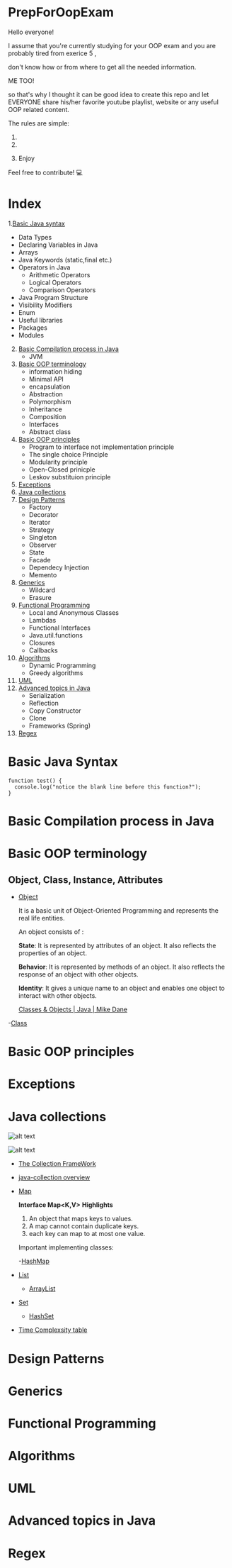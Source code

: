 # PrepForOopExam
Hello everyone! 
 
I assume that you're currently studying for your OOP exam and you are probably tired from exerice 5 ,

don't know how or from where to get all the needed information.

ME TOO! 

so that's why I thought it can be good idea to create this repo and let EVERYONE share his/her favorite youtube playlist, website or any useful OOP related content.

The rules are simple:

1.

2.

3. Enjoy

Feel free to contribute! 💻



# Index
1.[Basic Java syntax](#Basic-Java-Syntax)
   - Data Types
   - Declaring Variables in Java
   - Arrays
   - Java Keywords (static,final etc.)
   - Operators in Java
     - Arithmetic Operators
     - Logical Operators
     - Comparison Operators
   - Java Program Structure
   - Visibility Modifiers
   - Enum
   - Useful libraries
   - Packages
   - Modules
2. [Basic Compilation process in Java](#Basic-Compilation-process-in-Java)
   - JVM 
3. [Basic OOP terminology](#Basic-OOP-terminology)
   - information hiding
   - Minimal API
   - encapsulation
   - Abstraction
   - Polymorphism
   - Inheritance
   - Composition
   - Interfaces
   - Abstract class
4. [Basic OOP principles](#Basic-OOP-principles)
   - Program to interface not implementation principle
   - The single choice Principle
   - Modularity principle
   - Open-Closed prinicple
   - Leskov substituion principle
6. [Exceptions](#Exceptions)
7. [Java collections](#Java-collections)
8. [Design Patterns](#Design-Patterns)
    - Factory
    - Decorator
    - Iterator
    - Strategy
    - Singleton
    - Observer
    - State
    - Facade
    - Dependecy Injection
    - Memento
9. [Generics](#Generics)
    - Wildcard
    - Erasure
10. [Functional Programming](#Functional-Programming)
    - Local and Anonymous Classes
    - Lambdas
    - Functional Interfaces
    - Java.util.functions
    - Closures
    - Callbacks
11. [Algorithms](#Algorithms)
    - Dynamic Programming
    - Greedy algorithms
12. [UML](#UML)
13. [Advanced topics in Java](#Advanced-topics-in-java)
    - Serialization
    - Reflection
    - Copy Constructor
    - Clone
    - Frameworks (Spring)
14. [Regex](#Regex)

# Basic Java Syntax
```
function test() {
  console.log("notice the blank line before this function?");
}
```

# Basic Compilation process in Java

# Basic OOP terminology
## Object, Class, Instance, Attributes
   - [Object](https://www.geeksforgeeks.org/classes-objects-java/) 
   
      It is a basic unit of Object-Oriented Programming and represents the real life entities.
      
      An object consists of : 
      
      **State**: It is represented by attributes of an object. It also reflects the properties of an object.
      
      **Behavior**: It is represented by methods of an object. It also reflects the response of an object with other objects.
      
      **Identity**: It gives a unique name to an object and enables one object to interact with other objects.
      
      [Classes & Objects | Java | Mike Dane](https://www.youtube.com/watch?v=Mm06BuD3PlY)
      
   -[Class](https://www.geeksforgeeks.org/classes-objects-java/)
   


# Basic OOP principles

# Exceptions

# Java collections

![alt text](https://i.stack.imgur.com/NaqeR.png)

![alt text](https://i.stack.imgur.com/sHrJK.png)

- [The Collection FrameWork](https://www.youtube.com/watch?v=pbOd_GDDnQk&feature=emb_title)
- 
  [java-collection overview](https://www.javadevjournal.com/java/java-collections/)
  
 - [Map](https://docs.oracle.com/javase/8/docs/api/java/util/Map.html)
  
   **Interface Map<K,V>**
   **Highlights**
   1. An object that maps keys to values.
   2. A map cannot contain duplicate keys.
   3. each key can map to at most one value.
   
   Important implementing classes:
   
   -[HashMap](https://docs.oracle.com/javase/8/docs/api/java/util/HashMap.html)
 - [List](https://docs.oracle.com/javase/8/docs/api/java/util/List.html)
   - [ArrayList](https://docs.oracle.com/javase/8/docs/api/java/util/ArrayList.html)
 - [Set](https://docs.oracle.com/javase/8/docs/api/java/util/Set.html)
   - [HashSet](https://docs.oracle.com/javase/8/docs/api/java/util/HashSet.html)
 - [Time Complexsity table](https://gist.github.com/psayre23/c30a821239f4818b0709)


# Design Patterns

# Generics

# Functional Programming

# Algorithms

# UML

# Advanced topics in Java

# Regex

